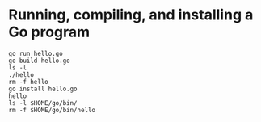 # Running, compiling, and installing a Go program

```
go run hello.go
go build hello.go
ls -l
./hello
rm -f hello
go install hello.go
hello
ls -l $HOME/go/bin/
rm -f $HOME/go/bin/hello
```
